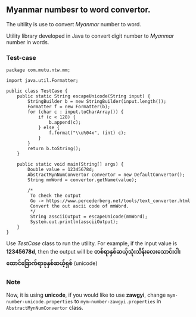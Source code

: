 ## Myanmar numbesr to word convertor.

The uitility is use to convert *Myanmar* number to word. 

Utility library developed in Java to convert digit number to *Myanmar* number in words.

### Test-case

	package com.mutu.ntw.mm;

	import java.util.Formatter;

	public class TestCase {
		public static String escapeUnicode(String input) {
			StringBuilder b = new StringBuilder(input.length());
			Formatter f = new Formatter(b);
			for (char c : input.toCharArray()) {
				if (c < 128) {
					b.append(c);
				} else {
					f.format("\\u%04x", (int) c);
				}
			}
			return b.toString();
		}

		public static void main(String[] args) {
			Double value = 12345678d;
			AbstractMynNumConvertor convertor = new DefaultConvertor();
			String mmWord = convertor.getName(value);
			
			/*
			 To check the output
			 Go -> https://www.percederberg.net/tools/text_converter.html
			 Convert the out ascii code of mmWord.
			 */
			 String assciiOutput = escapeUnicode(mmWord);
			 System.out.println(assciiOutput);
		}
	}

Use *TestCase* class to run the utility.
For example, if the input value is **12345678d**, then the output will be **တစ်ရာနှစ်ဆယ့်သုံးသိန်းလေးသောင်းငါးထောင်ခြောက်ရာခုနှစ်ဆယ့်ရှစ်** (unicode)

### Note

Now, it is using **unicode**, if you would like to use **zawgyi**, change `mym-number-unicode.properties` to `mym-number-zawgyi.properties` in `AbstractMynNumConvertor` class.
